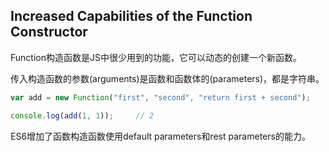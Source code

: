 ## Increased Capabilities of the Function Constructor

Function构造函数是JS中很少用到的功能，它可以动态的创建一个新函数。

传入构造函数的参数\(arguments\)是函数和函数体的\(parameters\)，都是字符串。

```js
var add = new Function("first", "second", "return first + second");

console.log(add(1, 1));     // 2
```

ES6增加了函数构造函数使用default parameters和rest parameters的能力。

